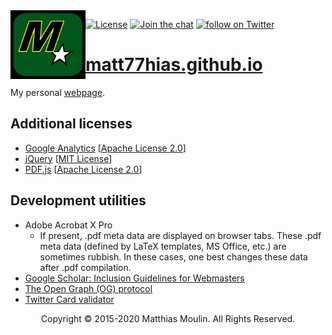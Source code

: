 <img align="left" src="res/Picture.jpg" width="120px"/>

[![License][s1]][li] [![Join the chat][s2]][gi]
<a href="https://twitter.com/intent/follow?screen_name=matt77hias"><img src="https://img.shields.io/twitter/follow/matt77hias.svg?style=social" alt="follow on Twitter"></a>

[s1]: https://img.shields.io/badge/licence-No%20Licence-blue.svg
[s2]: https://badges.gitter.im/matt77hias/Lobby.svg

[li]: https://raw.githubusercontent.com/matt77hias/matt77hias.github.io/master/LICENSE.txt
[gi]: https://gitter.im/matt77hias/Lobby

# [matt77hias.github.io](https://matt77hias.github.io)
My personal [webpage](https://matt77hias.github.io).

## Additional licenses
* [Google Analytics](https://github.com/GoogleWebComponents/google-analytics) [[Apache License 2.0](https://github.com/GoogleWebComponents/google-analytics/blob/master/LICENSE)]
* [jQuery](https://github.com/jquery/jquery) [[MIT License](https://github.com/jquery/jquery/blob/master/LICENSE.txt)]
* [PDF.js](https://github.com/mozilla/pdf.js) [[Apache License 2.0](https://github.com/mozilla/pdf.js/blob/master/LICENSE)]

## Development utilities
* Adobe Acrobat X Pro
  * If present, .pdf meta data are displayed on browser tabs. These .pdf meta data (defined by LaTeX templates, MS Office, etc.) are sometimes rubbish. In these cases, one best changes these data after .pdf compilation.
* [Google Scholar: Inclusion Guidelines for Webmasters](https://scholar.google.com/intl/en/scholar/inclusion.html)
* [The Open Graph (OG) protocol](http://ogp.me)
* [Twitter Card validator](https://cards-dev.twitter.com/validator)

<p align="center">Copyright © 2015-2020 Matthias Moulin. All Rights Reserved.</p>
